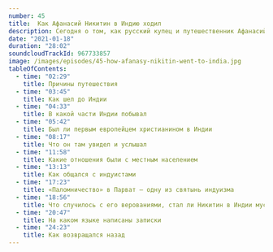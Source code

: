 ```yaml
---
number: 45
title:  Как Афанасий Никитин в Индию ходил
description: Сегодня о том, как русский купец и путешественник Афанасий Никитин за три моря в Индию ходил.
date: "2021-01-18"
duration: "28:02"
soundcloudTrackId: 967733857
image: /images/episodes/45-how-afanasy-nikitin-went-to-india.jpg
tableOfContents:
  - time: "02:29"
    title: Причины путешествия
  - time: "03:45"
    title: Как шел до Индии
  - time: "04:33"
    title: В какой части Индии побывал
  - time: "05:42"
    title: Был ли первым европейцем христианином в Индии
  - time: "08:17"
    title: Что он там увидел и услышал
  - time: "11:58"
    title: Какие отношения были с местным населением
  - time: "13:13"
    title: Как общался с индуистами
  - time: "17:23"
    title: «Паломничество» в Парват – одну из святынь индуизма
  - time: "18:56"
    title: Что случилось с его верованиями, стал ли Никитин в Индии мусульманином
  - time: "20:47"
    title: На каком языке написаны записки
  - time: "24:23"
    title: Как возвращался назад
---
```

